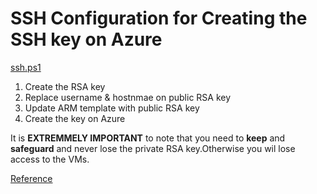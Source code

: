# SSH Configuration for Creating the SSH key on Azure

[ssh.ps1](https://github.com/sip03ds/AzAdmin/blob/original/RSyslog_Sentinel/ssh/ssh.ps1)

1. Create the RSA key
2. Replace username & hostnmae on public RSA key
3. Update ARM template with public RSA key
4. Create the key on Azure

It is **EXTREMMELY IMPORTANT** to note that you need to **keep** and **safeguard** and never lose the private RSA key.Otherwise you wil lose access to the VMs.

[Reference](https://docs.microsoft.com/en-us/azure/virtual-machines/linux/mac-create-ssh-keys)